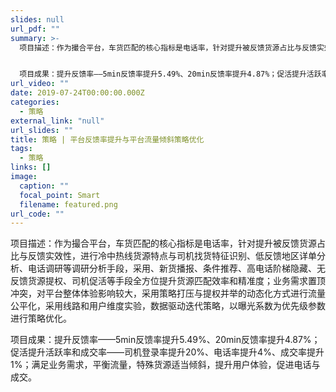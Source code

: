 ```yaml
---
slides: null
url_pdf: ""
summary: >-
  项目描述：作为撮合平台，车货匹配的核心指标是电话率，针对提升被反馈货源占比与反馈实效性，进行冷中热线货源特点与司机找货特征识别、低反馈地区详单分析、电话调研等调研分析手段，采用、新货播报、条件推荐、高电话阶梯隐藏、无反馈货源提权、司机促活等手段全方位提升货源匹配效率和精准度；业务需求置顶冲突，对平台整体体验影响较大，采用策略打压与提权并举的动态化方式进行流量公平化，采用线路和用户维度实验，数据驱动迭代策略，以曝光系数为优先级参数进行策略优化。


  项目成果：提升反馈率——5min反馈率提升5.49%、20min反馈率提升4.87%；促活提升活跃率和成交率——司机登录率提升20%、电话率提升4%、成交率提升1%；满足业务需求，平衡流量，特殊货源适当倾斜，提升用户体验，促进电话与成交。
url_video: ""
date: 2019-07-24T00:00:00.000Z
categories:
  - 策略
external_link: "null"
url_slides: ""
title: 策略 | 平台反馈率提升与平台流量倾斜策略优化
tags:
  - 策略
links: []
image:
  caption: ""
  focal_point: Smart
  filename: featured.png
url_code: ""
---
```

项目描述：作为撮合平台，车货匹配的核心指标是电话率，针对提升被反馈货源占比与反馈实效性，进行冷中热线货源特点与司机找货特征识别、低反馈地区详单分析、电话调研等调研分析手段，采用、新货播报、条件推荐、高电话阶梯隐藏、无反馈货源提权、司机促活等手段全方位提升货源匹配效率和精准度；业务需求置顶冲突，对平台整体体验影响较大，采用策略打压与提权并举的动态化方式进行流量公平化，采用线路和用户维度实验，数据驱动迭代策略，以曝光系数为优先级参数进行策略优化。

项目成果：提升反馈率——5min反馈率提升5.49%、20min反馈率提升4.87%；促活提升活跃率和成交率——司机登录率提升20%、电话率提升4%、成交率提升1%；满足业务需求，平衡流量，特殊货源适当倾斜，提升用户体验，促进电话与成交。